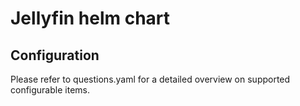 # Jellyfin helm chart

## Configuration

Please refer to questions.yaml for a detailed overview on supported configurable items.
